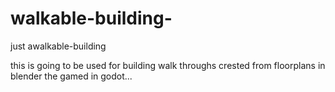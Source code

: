 # walkable-building-
just awalkable-building 


this is going to be used for building walk throughs
crested from floorplans in blender the gamed in godot...
